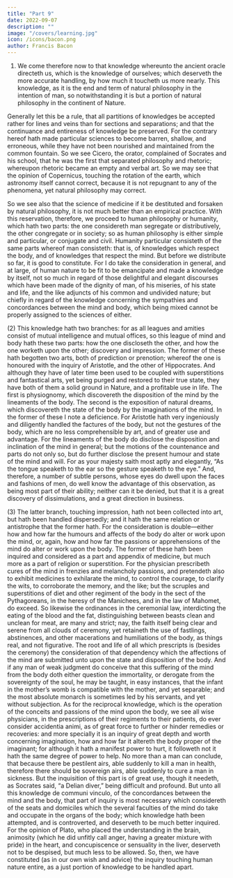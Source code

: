 ```yaml
---
title: "Part 9"
date: 2022-09-07
description: ""
image: "/covers/learning.jpg"
icon: /icons/bacon.png
author: Francis Bacon
---
```



1. We come therefore now to that knowledge whereunto the ancient oracle directeth us, which is the knowledge of ourselves; which deserveth the more accurate handling, by how much it toucheth us more nearly.  This knowledge, as it is the end and term of natural philosophy in the intention of man, so notwithstanding it is but a portion of natural philosophy in the continent of Nature.

Generally let this be a rule, that all partitions of knowledges be accepted rather for lines and veins than for sections and separations; and that the continuance and entireness of knowledge be preserved.  For the contrary hereof hath made particular sciences to become barren, shallow, and erroneous, while they have not been nourished and maintained from the common fountain.  So we see Cicero, the orator, complained of Socrates and his school, that he was the first that separated philosophy and rhetoric; whereupon rhetoric became an empty and verbal art.  So we may see that the opinion of Copernicus, touching the rotation of the earth, which astronomy itself cannot correct, because it is not repugnant to any of the phenomena, yet natural philosophy may correct.  

So we see also that the science of medicine if it be destituted and forsaken by natural philosophy, it is not much better than an empirical practice.  With this reservation, therefore, we proceed to human philosophy or humanity, which hath two parts: the one considereth man segregate or distributively, the other congregate or in society; so as human philosophy is either simple and particular, or conjugate and civil.  Humanity particular consisteth of the same parts whereof man consisteth: that is, of knowledges which respect the body, and of knowledges that respect the mind.  But before we distribute so far, it is good to constitute.  For I do take the consideration in general, and at large, of human nature to be fit to be emancipate and made a knowledge by itself, not so much in regard of those delightful and elegant discourses which have been made of the dignity of man, of his miseries, of his state and life, and the like adjuncts of his common and undivided nature; but chiefly in regard of the knowledge concerning the sympathies and concordances between the mind and body, which being mixed cannot be properly assigned to the sciences of either.

(2) This knowledge hath two branches: for as all leagues and amities consist of mutual intelligence and mutual offices, so this league of mind and body hath these two parts: how the one discloseth the other, and how the one worketh upon the other; discovery and impression.  The former of these hath begotten two arts, both of prediction or prenotion; whereof the one is honoured with the inquiry of Aristotle, and the other of Hippocrates.  And although they have of later time been used to be coupled with superstitions and fantastical arts, yet being purged and restored to their true state, they have both of them a solid ground in Nature, and a profitable use in life.  The first is physiognomy, which discovereth the disposition of the mind by the lineaments of the body.  The second is the exposition of natural dreams, which discovereth the state of the body by the imaginations of the mind.  In the former of these I note a deficience.  For Aristotle hath very ingeniously and diligently handled the factures of the body, but not the gestures of the body, which are no less comprehensible by art, and of greater use and advantage.  For the lineaments of the body do disclose the disposition and inclination of the mind in general; but the motions of the countenance and parts do not only so, but do further disclose the present humour and state of the mind and will.  For as your majesty saith most aptly and elegantly, “As the tongue speaketh to the ear so the gesture speaketh to the eye.”  And, therefore, a number of subtle persons, whose eyes do dwell upon the faces and fashions of men, do well know the advantage of this observation, as being most part of their ability; neither can it be denied, but that it is a great discovery of dissimulations, and a great direction in business.

(3) The latter branch, touching impression, hath not been collected into art, but hath been handled dispersedly; and it hath the same relation or antistrophe that the former hath.  For the consideration is double—either how and how far the humours and affects of the body do alter or work upon the mind, or, again, how and how far the passions or apprehensions of the mind do alter or work upon the body. The former of these hath been inquired and considered as a part and appendix of medicine, but much more as a part of religion or superstition.  For the physician prescribeth cures of the mind in frenzies and melancholy passions, and pretendeth also to exhibit medicines to exhilarate the mind, to control the courage, to clarify the wits, to corroborate the memory, and the like; but the scruples and superstitions of diet and other regiment of the body in the sect of the Pythagoreans, in the heresy of the Manichees, and in the law of Mahomet, do exceed.  So likewise the ordinances in the ceremonial law, interdicting the eating of the blood and the fat, distinguishing between beasts clean and unclean for meat, are many and strict; nay, the faith itself being clear and serene from all clouds of ceremony, yet retaineth the use of fastlings, abstinences, and other macerations and humiliations of the body, as things real, and not figurative.  The root and life of all which prescripts is (besides the ceremony) the consideration of that dependency which the affections of the mind are submitted unto upon the state and disposition of the body.  And if any man of weak judgment do conceive that this suffering of the mind from the body doth either question the immortality, or derogate from the sovereignty of the soul, he may be taught, in easy instances, that the infant in the mother’s womb is compatible with the mother, and yet separable; and the most absolute monarch is sometimes led by his servants, and yet without subjection.  As for the reciprocal knowledge, which is the operation of the conceits and passions of the mind upon the body, we see all wise physicians, in the prescriptions of their regiments to their patients, do ever consider accidentia animi, as of great force to further or hinder remedies or recoveries: and more specially it is an inquiry of great depth and worth concerning imagination, how and how far it altereth the body proper of the imaginant; for although it hath a manifest power to hurt, it followeth not it hath the same degree of power to help.  No more than a man can conclude, that because there be pestilent airs, able suddenly to kill a man in health, therefore there should be sovereign airs, able suddenly to cure a man in sickness.  But the inquisition of this part is of great use, though it needeth, as Socrates said, “a Delian diver,” being difficult and profound.  But unto all this knowledge de communi vinculo, of the concordances between the mind and the body, that part of inquiry is most necessary which considereth of the seats and domiciles which the several faculties of the mind do take and occupate in the organs of the body; which knowledge hath been attempted, and is controverted, and deserveth to be much better inquired.  For the opinion of Plato, who placed the understanding in the brain, animosity (which he did unfitly call anger, having a greater mixture with pride) in the heart, and concupiscence or sensuality in the liver, deserveth not to be despised, but much less to be allowed.  So, then, we have constituted (as in our own wish and advice) the inquiry touching human nature entire, as a just portion of knowledge to be handled apart.
